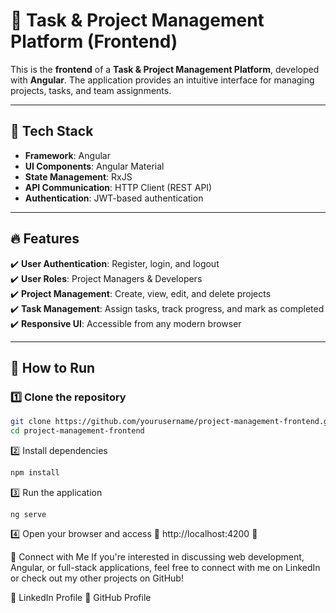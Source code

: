 # 📝 Task & Project Management Platform (Frontend)

This is the **frontend** of a **Task & Project Management Platform**, developed with **Angular**. The application provides an intuitive interface for managing projects, tasks, and team assignments.

---

## 🚀 Tech Stack  

- **Framework**: Angular  
- **UI Components**: Angular Material  
- **State Management**: RxJS  
- **API Communication**: HTTP Client (REST API)  
- **Authentication**: JWT-based authentication  

---

## 🔥 Features  

✔️ **User Authentication**: Register, login, and logout  
✔️ **User Roles**: Project Managers & Developers  
✔️ **Project Management**: Create, view, edit, and delete projects  
✔️ **Task Management**: Assign tasks, track progress, and mark as completed  
✔️ **Responsive UI**: Accessible from any modern browser  

---

## 📌 How to Run  

### 1️⃣ Clone the repository  
```bash
git clone https://github.com/yourusername/project-management-frontend.git
cd project-management-frontend
```
2️⃣ Install dependencies
```bash
npm install
```
3️⃣ Run the application
```
ng serve
```
4️⃣ Open your browser and access
🔗 http://localhost:4200 🚀

📢 Connect with Me
If you're interested in discussing web development, Angular, or full-stack applications, feel free to connect with me on LinkedIn or check out my other projects on GitHub!

🔗 LinkedIn Profile
🔗 GitHub Profile
